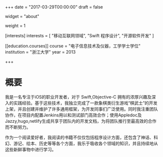 +++
date = "2017-03-29T00:00:00"
draft = false

widget = "about"

weight = 1

[interests]
  interests = [
    "移动互联网领域",
    "Swift 程序设计",
    "开源软件开发"
  ]

[[education.courses]]
  course = "电子信息技术及仪器，工学学士学位"
  institution = "浙江大学"
  year = 2013
 
+++

# 概要

我是一名专注于iOS的职业开发者，对于 Swift,Objective-C 拥有的浓厚兴趣及深入的实践经验。基于这些技术，我独立完成了一款象棋类衍生游戏“棋武士”的开发上架，并且创建并维护了许多通用框架，为开发同事们广泛使用。同时我注重团队协作，在项目内配置Jenkins用以和测试部门高效合作；使用Appledoc及Jazzy,hugo,netlify生成共享于团队内的开发文档，为将团队推行至最高效的合作而不断努力。

作为一个阅读爱好者，我阅读的书籍不仅仅包括程序设计方面，还包含了神话、科幻、游记、绘本、历史等等各个方面，我乐于吸收各个领域的知识，并且持续地从这些新鲜事物中进行学习。
